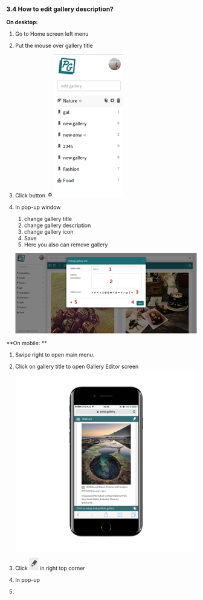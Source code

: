 ### 3.4 How to edit gallery description?

**On desktop:**

1. Go to  Home screen  left menu 
2. Put the mouse over gallery title
3. Click button ![](/assets/configure_btn.png)
   ![](/assets/left_menu_mouse_over.png)
4. In pop-up window   
   1. change gallery title  
   2. change gallery description  
   3. change gallery icon  
   4. Save  
   5. Here you also can remove gallery

   ![](/assets/edit_desc.png)

**On mobile: **

1. Swipe right to open main menu.
2. Click on gallery title to open Gallery Editor screen![](/assets/IMG_2542_iphone7plusjetblack_portrait.png)
3. Click ![](/assets/pencil.png) in right top corner
4. In pop-up   

5. 


